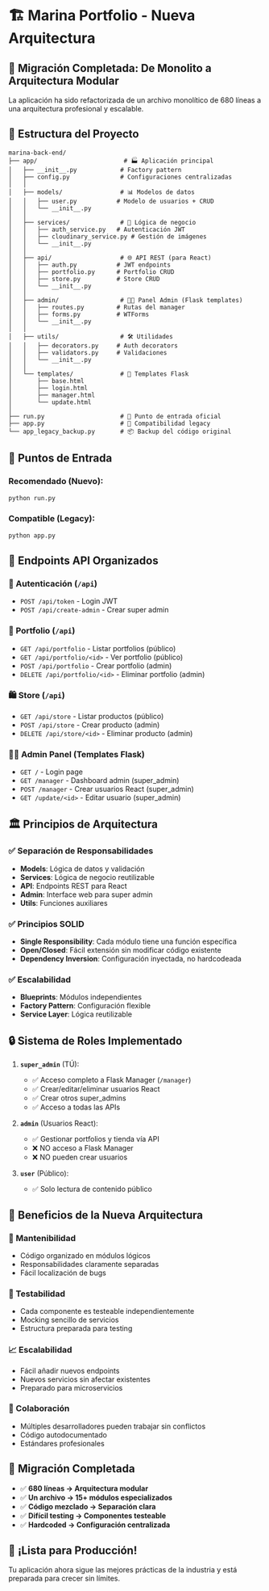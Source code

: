 # 🏗️ Marina Portfolio - Nueva Arquitectura

## 🚀 **Migración Completada: De Monolito a Arquitectura Modular**

La aplicación ha sido refactorizada de un archivo monolítico de 680 líneas a una arquitectura profesional y escalable.

## 📁 **Estructura del Proyecto**

```
marina-back-end/
├── app/                        # 🏭 Aplicación principal
│   ├── __init__.py            # Factory pattern
│   ├── config.py              # Configuraciones centralizadas
│   │
│   ├── models/                # 📊 Modelos de datos
│   │   ├── user.py           # Modelo de usuarios + CRUD
│   │   └── __init__.py
│   │
│   ├── services/              # 🔧 Lógica de negocio
│   │   ├── auth_service.py   # Autenticación JWT
│   │   ├── cloudinary_service.py # Gestión de imágenes
│   │   └── __init__.py
│   │
│   ├── api/                   # 🌐 API REST (para React)
│   │   ├── auth.py           # JWT endpoints
│   │   ├── portfolio.py      # Portfolio CRUD
│   │   ├── store.py          # Store CRUD
│   │   └── __init__.py
│   │
│   ├── admin/                 # 👨‍💼 Panel Admin (Flask templates)
│   │   ├── routes.py         # Rutas del manager
│   │   ├── forms.py          # WTForms
│   │   └── __init__.py
│   │
│   ├── utils/                 # 🛠️ Utilidades
│   │   ├── decorators.py     # Auth decorators
│   │   ├── validators.py     # Validaciones
│   │   └── __init__.py
│   │
│   └── templates/             # 📄 Templates Flask
│       ├── base.html
│       ├── login.html
│       ├── manager.html
│       └── update.html
│
├── run.py                     # 🎯 Punto de entrada oficial
├── app.py                     # 🔄 Compatibilidad legacy
└── app_legacy_backup.py       # 📦 Backup del código original
```

## 🎯 **Puntos de Entrada**

### **Recomendado (Nuevo):**
```bash
python run.py
```

### **Compatible (Legacy):**
```bash
python app.py
```

## 🔗 **Endpoints API Organizados**

### **🔐 Autenticación (`/api`)**
- `POST /api/token` - Login JWT
- `POST /api/create-admin` - Crear super admin

### **🎨 Portfolio (`/api`)**
- `GET /api/portfolio` - Listar portfolios (público)
- `GET /api/portfolio/<id>` - Ver portfolio (público)
- `POST /api/portfolio` - Crear portfolio (admin)
- `DELETE /api/portfolio/<id>` - Eliminar portfolio (admin)

### **🛍️ Store (`/api`)**
- `GET /api/store` - Listar productos (público)
- `POST /api/store` - Crear producto (admin)
- `DELETE /api/store/<id>` - Eliminar producto (admin)

### **👨‍💼 Admin Panel (Templates Flask)**
- `GET /` - Login page
- `GET /manager` - Dashboard admin (super_admin)
- `POST /manager` - Crear usuarios React (super_admin)
- `GET /update/<id>` - Editar usuario (super_admin)

## 🏛️ **Principios de Arquitectura**

### **✅ Separación de Responsabilidades**
- **Models**: Lógica de datos y validación
- **Services**: Lógica de negocio reutilizable
- **API**: Endpoints REST para React
- **Admin**: Interface web para super admin
- **Utils**: Funciones auxiliares

### **✅ Principios SOLID**
- **Single Responsibility**: Cada módulo tiene una función específica
- **Open/Closed**: Fácil extensión sin modificar código existente
- **Dependency Inversion**: Configuración inyectada, no hardcodeada

### **✅ Escalabilidad**
- **Blueprints**: Módulos independientes
- **Factory Pattern**: Configuración flexible
- **Service Layer**: Lógica reutilizable

## 🔒 **Sistema de Roles Implementado**

1. **`super_admin`** (TÚ):
   - ✅ Acceso completo a Flask Manager (`/manager`)
   - ✅ Crear/editar/eliminar usuarios React
   - ✅ Crear otros super_admins
   - ✅ Acceso a todas las APIs

2. **`admin`** (Usuarios React):
   - ✅ Gestionar portfolios y tienda vía API
   - ❌ NO acceso a Flask Manager
   - ❌ NO pueden crear usuarios

3. **`user`** (Público):
   - ✅ Solo lectura de contenido público

## 🚀 **Beneficios de la Nueva Arquitectura**

### **🔧 Mantenibilidad**
- Código organizado en módulos lógicos
- Responsabilidades claramente separadas
- Fácil localización de bugs

### **🧪 Testabilidad**
- Cada componente es testeable independientemente
- Mocking sencillo de servicios
- Estructura preparada para testing

### **📈 Escalabilidad**
- Fácil añadir nuevos endpoints
- Nuevos servicios sin afectar existentes
- Preparado para microservicios

### **👥 Colaboración**
- Múltiples desarrolladores pueden trabajar sin conflictos
- Código autodocumentado
- Estándares profesionales

## 🔄 **Migración Completada**

- ✅ **680 líneas → Arquitectura modular**
- ✅ **Un archivo → 15+ módulos especializados**
- ✅ **Código mezclado → Separación clara**
- ✅ **Difícil testing → Componentes testeable**
- ✅ **Hardcoded → Configuración centralizada**

## 🎉 **¡Lista para Producción!**

Tu aplicación ahora sigue las mejores prácticas de la industria y está preparada para crecer sin límites.
